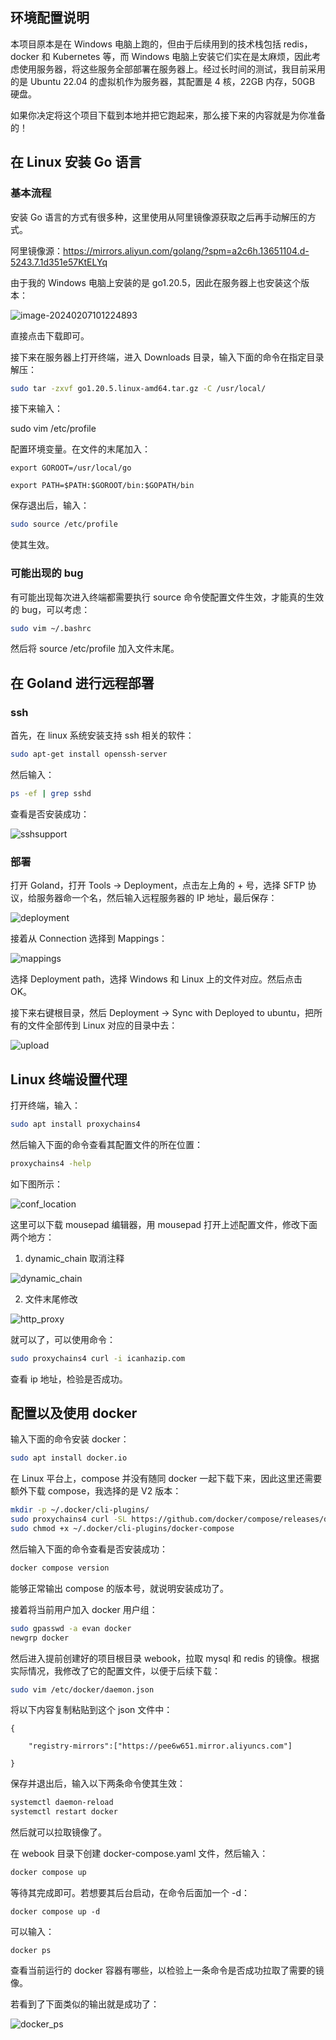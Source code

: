 ## 环境配置说明

本项目原本是在 Windows 电脑上跑的，但由于后续用到的技术栈包括 redis，docker 和 Kubernetes 等，而 Windows 电脑上安装它们实在是太麻烦，因此考虑使用服务器，将这些服务全部部署在服务器上。经过长时间的测试，我目前采用的是 Ubuntu 22.04 的虚拟机作为服务器，其配置是 4 核，22GB 内存，50GB 硬盘。

如果你决定将这个项目下载到本地并把它跑起来，那么接下来的内容就是为你准备的！

## 在 Linux 安装 Go 语言

### 基本流程

安装 Go 语言的方式有很多种，这里使用从阿里镜像源获取之后再手动解压的方式。

阿里镜像源：https://mirrors.aliyun.com/golang/?spm=a2c6h.13651104.d-5243.7.1d351e57KtELYq

由于我的 Windows 电脑上安装的是 go1.20.5，因此在服务器上也安装这个版本：

![image-20240207101224893](https://github.com/EvanTheBoy/webook/assets/73733942/cd542eff-daf4-492d-947d-ef7b06a31f6f)

直接点击下载即可。

接下来在服务器上打开终端，进入 Downloads 目录，输入下面的命令在指定目录解压：

```bash
sudo tar -zxvf go1.20.5.linux-amd64.tar.gz -C /usr/local/
```

接下来输入：

sudo vim /etc/profile

配置环境变量。在文件的末尾加入：

```
export GOROOT=/usr/local/go

export PATH=$PATH:$GOROOT/bin:$GOPATH/bin
```

保存退出后，输入：

```bash
sudo source /etc/profile
```

使其生效。

### 可能出现的 bug

有可能出现每次进入终端都需要执行 source 命令使配置文件生效，才能真的生效的 bug，可以考虑：

```bash
sudo vim ~/.bashrc
```

然后将 source /etc/profile 加入文件末尾。

## 在 Goland 进行远程部署

### ssh

首先，在 linux 系统安装支持 ssh 相关的软件：

```bash
sudo apt-get install openssh-server
```

然后输入：

```bash
ps -ef | grep sshd
```

查看是否安装成功：

![sshsupport](https://github.com/EvanTheBoy/webook/assets/73733942/2c1580a5-4cab-4200-adc3-075ff38d3ae0)

### 部署

打开 Goland，打开 Tools -> Deployment，点击左上角的 + 号，选择 SFTP 协议，给服务器命一个名，然后输入远程服务器的 IP 地址，最后保存：

![deployment](https://github.com/EvanTheBoy/webook/assets/73733942/133b4c16-48e8-4733-af39-bcfa2dbd7273)

接着从 Connection 选择到 Mappings：

![mappings](https://github.com/EvanTheBoy/webook/assets/73733942/82b1311f-bbea-476b-8da4-9a766f89af87)

选择 Deployment path，选择 Windows 和 Linux 上的文件对应。然后点击 OK。

接下来右键根目录，然后 Deployment -> Sync with Deployed to ubuntu，把所有的文件全部传到 Linux 对应的目录中去：

![upload](https://github.com/EvanTheBoy/webook/assets/73733942/1277fcab-bf22-4c58-b137-96a6c7264d8e)

## Linux 终端设置代理

打开终端，输入：

```bash
sudo apt install proxychains4
```

然后输入下面的命令查看其配置文件的所在位置：

```bash
proxychains4 -help
```

如下图所示：

![conf_location](https://github.com/EvanTheBoy/webook/assets/73733942/90906394-ecff-49e8-9434-a1ddcaa42235)

这里可以下载 mousepad 编辑器，用 mousepad 打开上述配置文件，修改下面两个地方：

1. dynamic_chain 取消注释

![dynamic_chain](https://github.com/EvanTheBoy/webook/assets/73733942/002151e4-e2e5-40ff-9a8e-7fc593d15aff)

2. 文件末尾修改

![http_proxy](https://github.com/EvanTheBoy/webook/assets/73733942/e584527c-f9af-4825-95f2-3993a82cc914)

就可以了，可以使用命令：

```bash
sudo proxychains4 curl -i icanhazip.com
```

查看 ip 地址，检验是否成功。

## 配置以及使用 docker

输入下面的命令安装 docker：

```bash
sudo apt install docker.io
```

在 Linux 平台上，compose 并没有随同 docker 一起下载下来，因此这里还需要额外下载 compose，我选择的是 V2 版本：

```bash
mkdir -p ~/.docker/cli-plugins/
sudo proxychains4 curl -SL https://github.com/docker/compose/releases/download/v2.24.0/docker-compose-linux-x86_64 -o ~/.docker/cli-plugins/docker-compose
sudo chmod +x ~/.docker/cli-plugins/docker-compose
```

然后输入下面的命令查看是否安装成功：

```bash
docker compose version
```

能够正常输出 compose 的版本号，就说明安装成功了。

接着将当前用户加入 docker 用户组：

```bash
sudo gpasswd -a evan docker
newgrp docker
```

然后进入提前创建好的项目根目录 webook，拉取 mysql 和 redis 的镜像。根据实际情况，我修改了它的配置文件，以便于后续下载：

```bash
sudo vim /etc/docker/daemon.json
```

将以下内容复制粘贴到这个 json 文件中：

```
{

	"registry-mirrors":["https://pee6w651.mirror.aliyuncs.com"]

}
```

保存并退出后，输入以下两条命令使其生效：

```bash
systemctl daemon-reload
systemctl restart docker
```

然后就可以拉取镜像了。

在 webook 目录下创建 docker-compose.yaml 文件，然后输入：

```bash
docker compose up
```

等待其完成即可。若想要其后台启动，在命令后面加一个 -d：

```
docker compose up -d
```

可以输入：

```
docker ps
```

查看当前运行的 docker 容器有哪些，以检验上一条命令是否成功拉取了需要的镜像。

若看到了下面类似的输出就是成功了：

![docker_ps](https://github.com/EvanTheBoy/webook/assets/73733942/6fd38899-843b-4c15-8137-65dce3cddd1c)




